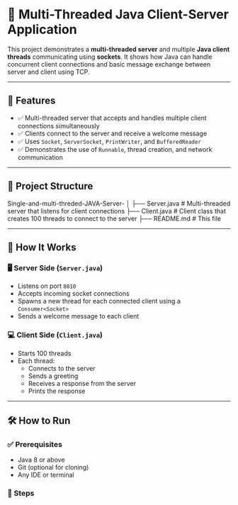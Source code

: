 # 🧵 Multi-Threaded Java Client-Server Application

This project demonstrates a **multi-threaded server** and multiple **Java client threads** communicating using **sockets**. It shows how Java can handle concurrent client connections and basic message exchange between server and client using TCP.

---

## 🚀 Features

- ✅ Multi-threaded server that accepts and handles multiple client connections simultaneously
- ✅ Clients connect to the server and receive a welcome message
- ✅ Uses `Socket`, `ServerSocket`, `PrintWriter`, and `BufferedReader`
- ✅ Demonstrates the use of `Runnable`, thread creation, and network communication

---

## 📂 Project Structure

Single-and-multi-threded-JAVA-Server-
│
├── Server.java # Multi-threaded server that listens for client connections
├── Client.java # Client class that creates 100 threads to connect to the server
├── README.md # This file

---

## 🧠 How It Works

### 🖥️ Server Side (`Server.java`)
- Listens on port `8010`
- Accepts incoming socket connections
- Spawns a new thread for each connected client using a `Consumer<Socket>`
- Sends a welcome message to each client

### 💻 Client Side (`Client.java`)
- Starts 100 threads
- Each thread:
  - Connects to the server
  - Sends a greeting
  - Receives a response from the server
  - Prints the response

---

## 🛠️ How to Run

### ✅ Prerequisites
- Java 8 or above
- Git (optional for cloning)
- Any IDE or terminal

### 🔧 Steps


